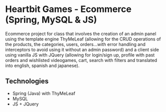 # Heartbit Games - Ecommerce (Spring, MySQL & JS)

Ecommerce project for class that involves the creation of an admin panel using the template engine ThyMeLeaf (allowing for the CRUD operations of the products, the categories, users, orders...with error handling and interceptors to avoid using it without an admin password) and a client side using vanilla JS with JQuery (allowing for login/sign up, profile with past orders and wishlisted videogames, cart, search with filters and translated into english, spanish and japanese).

## Technologies

- Spring (Java) with ThyMeLeaf
- MySQL
- JS + JQuery
